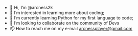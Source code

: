- 👋 Hi, I’m @arcness2k
- 👀 I’m interested in learning more about coding;
- 🌱 I’m currently learning Python for my first language to code;
- 💞️ I’m looking to collaborate on the community of Devs
- 📫 How to reach me on my e-mail arcnessplayer@gmail.com

<!---
arcness2k/arcness2k is a ✨ special ✨ repository because its `README.md` (this file) appears on your GitHub profile.
You can click the Preview link to take a look at your changes.
--->
